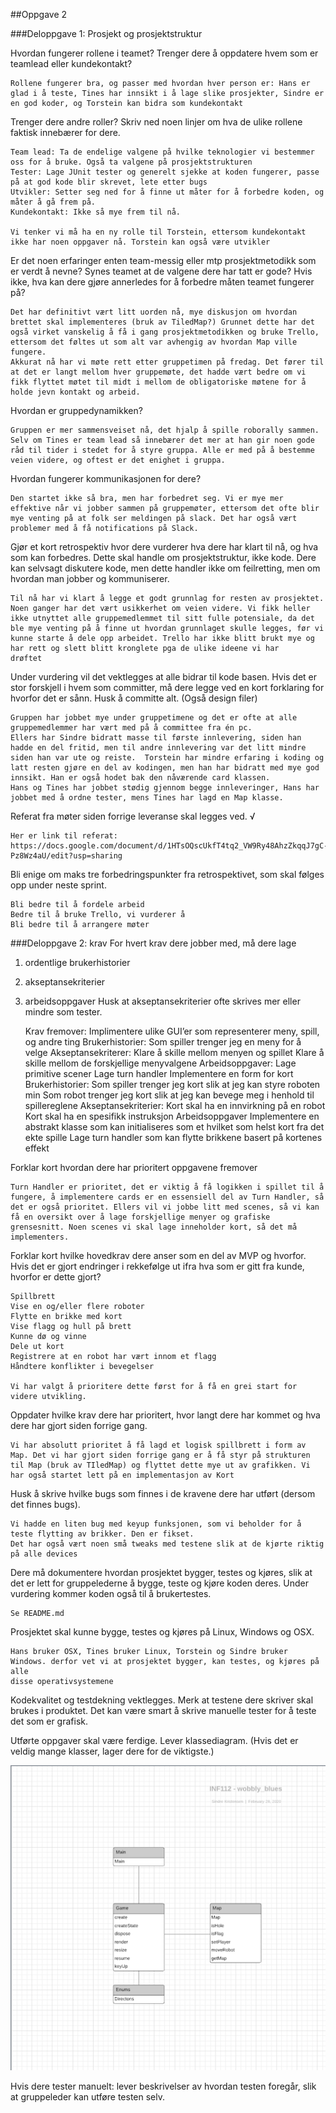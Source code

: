 ##Oppgave 2

###Deloppgave 1: Prosjekt og prosjektstruktur

Hvordan fungerer rollene i teamet? Trenger dere å oppdatere hvem som er teamlead eller kundekontakt? 

    Rollene fungerer bra, og passer med hvordan hver person er: Hans er glad i å teste, Tines har innsikt i å lage slike prosjekter, Sindre er en god koder, og Torstein kan bidra som kundekontakt

Trenger dere andre roller? Skriv ned noen linjer om hva de ulike rollene faktisk innebærer for dere.

    Team lead: Ta de endelige valgene på hvilke teknologier vi bestemmer oss for å bruke. Også ta valgene på prosjektstrukturen
    Tester: Lage JUnit tester og generelt sjekke at koden fungerer, passe på at god kode blir skrevet, lete etter bugs
    Utvikler: Setter seg ned for å finne ut måter for å forbedre koden, og måter å gå frem på.
    Kundekontakt: Ikke så mye frem til nå.

    Vi tenker vi må ha en ny rolle til Torstein, ettersom kundekontakt ikke har noen oppgaver nå. Torstein kan også være utvikler


Er det noen erfaringer enten team-messig eller mtp prosjektmetodikk som er verdt å nevne? Synes teamet at de valgene dere har tatt er gode? Hvis ikke, hva kan dere gjøre annerledes for å forbedre måten teamet fungerer på? 

    Det har definitivt vært litt uorden nå, mye diskusjon om hvordan brettet skal implementeres (bruk av TiledMap?) Grunnet dette har det også virket vanskelig å få i gang prosjektmetodikken og bruke Trello, ettersom det føltes ut som alt var avhengig av hvordan Map ville fungere. 
    Akkurat nå har vi møte rett etter gruppetimen på fredag. Det fører til at det er langt mellom hver gruppemøte, det hadde vært bedre om vi fikk flyttet møtet til midt i mellom de obligatoriske møtene for å holde jevn kontakt og arbeid.

Hvordan er gruppedynamikken?

    Gruppen er mer sammensveiset nå, det hjalp å spille roborally sammen. Selv om Tines er team lead så innebærer det mer at han gir noen gode råd til tider i stedet for å styre gruppa. Alle er med på å bestemme veien videre, og oftest er det enighet i gruppa. 

Hvordan fungerer kommunikasjonen for dere?

    Den startet ikke så bra, men har forbedret seg. Vi er mye mer effektive når vi jobber sammen på gruppemøter, ettersom det ofte blir mye venting på at folk ser meldingen på slack. Det har også vært problemer med å få notifications på Slack.

Gjør et kort retrospektiv hvor dere vurderer hva dere har klart til nå, og hva som kan forbedres. Dette skal handle om prosjektstruktur, ikke kode. Dere kan selvsagt diskutere kode, men dette handler ikke om feilretting, men om hvordan man jobber og kommuniserer.

    Til nå har vi klart å legge et godt grunnlag for resten av prosjektet. Noen ganger har det vært usikkerhet om veien videre. Vi fikk heller ikke utnyttet alle gruppemedlemmet til sitt fulle potensiale, da det ble mye venting på å finne ut hvordan grunnlaget skulle legges, før vi kunne starte å dele opp arbeidet. Trello har ikke blitt brukt mye og har rett og slett blitt kronglete pga de ulike ideene vi har
    drøftet 

Under vurdering vil det vektlegges at alle bidrar til kode basen. Hvis det er stor forskjell i hvem som committer, må dere legge ved en kort forklaring for hvorfor det er sånn. Husk å committe alt. (Også design filer)

    Gruppen har jobbet mye under gruppetimene og det er ofte at alle gruppemedlemmer har vært med på å committee fra én pc.
    Ellers har Sindre bidratt masse til første innlevering, siden han hadde en del fritid, men til andre innlevering var det litt mindre siden han var ute og reiste.  Torstein har mindre erfaring i koding og latt resten gjøre en del av kodingen, men han har bidratt med mye god innsikt. Han er også hodet bak den nåværende card klassen.
    Hans og Tines har jobbet stødig gjennom begge innleveringer, Hans har jobbet med å ordne tester, mens Tines har lagd en Map klasse.

Referat fra møter siden forrige leveranse skal legges ved. √
   
    Her er link til referat: https://docs.google.com/document/d/1HTsOQscUkfT4tq2_VW9Ry48AhzZkqqJ7gC-Pz8Wz4aU/edit?usp=sharing

Bli enige om maks tre forbedringspunkter fra retrospektivet, som skal følges opp under neste sprint.

    Bli bedre til å fordele arbeid
    Bedre til å bruke Trello, vi vurderer å 
    Bli bedre til å arrangere møter

###Deloppgave 2: krav
For hvert krav dere jobber med, må dere lage 
1) ordentlige brukerhistorier
2) akseptansekriterier
3) arbeidsoppgaver 
Husk at akseptansekriterier ofte skrives mer eller mindre som tester.

 
    Krav fremover:
        Implimentere ulike GUI’er som representerer meny, spill, og andre ting
    Brukerhistorier:
        Som spiller trenger jeg en meny for å velge 
    Akseptansekriterer:
        Klare å skille mellom menyen og spillet
        Klare å skille mellom de forskjellige menyvalgene 
    Arbeidsoppgaver:
        Lage primitive scener
        Lage turn handler
    Implementere en form for kort
    Brukerhistorier:
        Som spiller trenger jeg kort slik at jeg kan styre roboten min
        Som robot trenger jeg kort slik at jeg kan bevege meg i henhold til spillereglene
    Akseptansekriterier:
        Kort skal ha en innvirkning på en robot
        Kort skal ha en spesifikk instruksjon
    Arbeidsoppgaver
        Implementere en abstrakt klasse som kan initialiseres som et hvilket som helst kort fra det ekte spille
        Lage turn handler som kan flytte brikkene basert på kortenes effekt

Forklar kort hvordan dere har prioritert oppgavene fremover
    
    Turn Handler er prioritet, det er viktig å få logikken i spillet til å fungere, å implementere cards er en essensiell del av Turn Handler, så det er også prioritet. Ellers vil vi jobbe litt med scenes, så vi kan få en oversikt over å lage forskjellige menyer og grafiske grensesnitt. Noen scenes vi skal lage inneholder kort, så det må implementers.

Forklar kort hvilke hovedkrav dere anser som en del av MVP og hvorfor. Hvis det er gjort endringer i rekkefølge ut ifra hva som er gitt fra kunde, hvorfor er dette gjort?
    
    Spillbrett
    Vise en og/eller flere roboter
    Flytte en brikke med kort
    Vise flagg og hull på brett
    Kunne dø og vinne
    Dele ut kort
    Registrere at en robot har vært innom et flagg
    Håndtere konflikter i bevegelser
    
    Vi har valgt å prioritere dette først for å få en grei start for videre utvikling.

Oppdater hvilke krav dere har prioritert, hvor langt dere har kommet og hva dere har gjort siden forrige gang.

    Vi har absolutt prioritet å få lagd et logisk spillbrett i form av Map. Det vi har gjort siden forrige gang er å få styr på strukturen til Map (bruk av TIledMap) og flyttet dette mye ut av grafikken. Vi har også startet lett på en implementasjon av Kort    

Husk å skrive hvilke bugs som finnes i de kravene dere har utført (dersom det finnes bugs).

    Vi hadde en liten bug med keyup funksjonen, som vi beholder for å teste flytting av brikker. Den er fikset.
    Det har også vært noen små tweaks med testene slik at de kjørte riktig på alle devices

Dere må dokumentere hvordan prosjektet bygger, testes og kjøres, slik at det er lett for gruppelederne å bygge, teste og kjøre koden deres. Under vurdering kommer koden også til å brukertestes.

    Se README.md

Prosjektet skal kunne bygge, testes og kjøres på Linux, Windows og OSX.

    Hans bruker OSX, Tines bruker Linux, Torstein og Sindre bruker
    Windows. derfor vet vi at prosjektet bygger, kan testes, og kjøres på alle
    disse operativsystemene

Kodekvalitet og testdekning vektlegges. Merk at testene dere skriver skal brukes i produktet. Det kan være smart å skrive manuelle tester for å teste det som er grafisk.


Utførte oppgaver skal være ferdige.
Lever klassediagram. (Hvis det er veldig mange klasser, lager dere for de viktigste.)
    
   ![](Oblig2UML.png)


Hvis dere tester manuelt: lever beskrivelser av hvordan testen foregår, slik at gruppeleder kan utføre testen selv.


